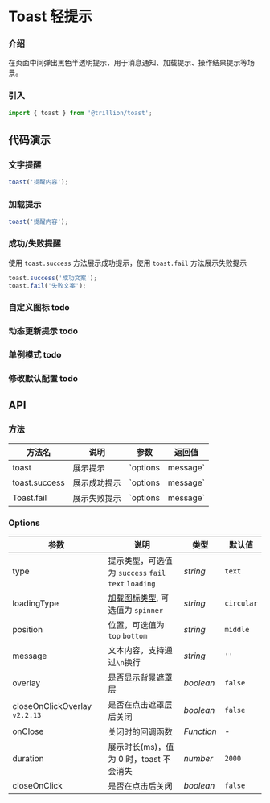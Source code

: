 # Toast 轻提示

### 介绍

在页面中间弹出黑色半透明提示，用于消息通知、加载提示、操作结果提示等场景。

### 引入

```js
import { toast } from '@trillion/toast';
```

## 代码演示

### 文字提醒

```js
toast('提醒内容');
```

### 加载提示
```js
toast('提醒内容');
```

### 成功/失败提醒

使用 `toast.success` 方法展示成功提示，使用 `toast.fail` 方法展示失败提示
```js
toast.success('成功文案');
toast.fail('失败文案');
```

### 自定义图标 todo

### 动态更新提示 todo

### 单例模式 todo

### 修改默认配置 todo

## API

### 方法

| 方法名 | 说明 | 参数 | 返回值 |
| --- | --- | --- | --- |
| toast | 展示提示 | `options | message` | toast 实例 |
| toast.success | 展示成功提示 | `options | message` | toast 实例 |
| Toast.fail | 展示失败提示 | `options | message` | toast 实例 |

### Options

| 参数 | 说明 | 类型 | 默认值 |
| --- | --- | --- | --- |
| type | 提示类型，可选值为 `success` `fail` `text` `loading` | _string_ | `text` |
| loadingType | [加载图标类型](#/zh-CN/loading), 可选值为 `spinner` | _string_ | `circular` |
| position | 位置，可选值为 `top` `bottom` | _string_ | `middle` |
| message | 文本内容，支持通过`\n`换行 | _string_ | `''` | - |
| overlay | 是否显示背景遮罩层 | _boolean_ | `false` |
| closeOnClickOverlay `v2.2.13` | 是否在点击遮罩层后关闭 | _boolean_ | `false` |
| onClose | 关闭时的回调函数 | _Function_ | - |
| duration | 展示时长(ms)，值为 0 时，toast 不会消失 | _number_ | `2000` |
| closeOnClick | 是否在点击后关闭 | _boolean_ | `false` |
